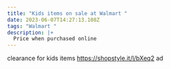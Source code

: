 ```yaml
---
title: "Kids items on sale at Walmart "
date: 2023-06-07T14:27:13.108Z
tags: "Walmart "
description: |+
  Price when purchased online
---
```

<!--StartFragment-->

clearance for kids items https://shopstyle.it/l/bXeq2 ad

<!--EndFragment-->